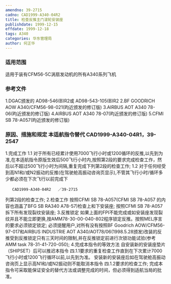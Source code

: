 ```yaml
---
amendno: 39-2715
cadno: CAD1999-A340-04R2
title: 检查反推主门滚轮安装座
publishdate: 1999-12-15
effdate: 1999-12-18
tags: A340
categories: 华东管理局
author: 何正华
---
```


### 适用范围 
适用于装有CFM56-5C涡扇发动机的所有A340系列飞机

### 参考文件
1.DGAC颁发的 AD98-546(B)R2或 AD98-543-105(B)R2 
2.BF 
GOODRICH AOW A340/CFM56-98-021(昀近颁发的修订版) 
    3.AIRBUS AOT A340 78-06(昀近颁发的修订版) 
    4.AIRBUS AOT A340 78-07(昀近颁发的修订版) 
    5.CFMI SB 78-A057(昀近颁发的修订版) 


### 原因、措施和规定 本适航指令替代 CAD1999-A340-04R1，39-2547 
1.完成工作 
1.1
 对于所有已经累计使用7000飞行小时或1200循环的反推,以先到为准,在本适航指令原版生效后500飞行小时内,按照第2段的要求完成检查工作，然后以不超过500飞行小时为间隔,重复完成下列第2段的检查工作; 
1.2
 对于任何经受到高N1和/或N2振动的反推(在驾驶舱高振动咨询页显示),不管其飞行小时/循环多少都必须在下次飞行以前完成下

       CAD1999-A340-04R2   ／39-2715 
列第2段的检查工作; 
    2.检查工作     按照CFMI SB 78-A057(CFMI SB 78-A057 的内容也涵盖了BFG SB 
RA340 A78-57)检查上和下安装座;     按照CFMI SB 78-A057拆下所有发现裂纹安装座; 
    3.反推锁定 
    如果上面的FPI不能完成或如安装座发现裂纹并且不能立即更换,按AMM78-30-00-040-802程序锁定反推。按照MEL序言的要求必须锁定锁定; 
    必须提醒用户,对所有没有按照BF Goodrich AOW/CFM56-97-017和AIRBUS INDUSTRIE AOT A340/AOT78/06(1998.5.28颁发)改装的反推受到反推锁定只有三天时间的限制,并在反推锁定前进行次锁功能试验(参考AMM task 78-31-41-720-050); 
    4.完成本指令的等效方法 
    自安装新的安装座垫片（SHIPSET）后可以推迟本指令
四.1.1要求的重复检查工作直到在下次累计7000飞行小时或1200飞行循环以前,以先到为准。 
    安装新的安装座后如在驾驶舱高振动咨询页上显示高N1和/或N2振动则不能取消本指令
四.1.2要求的检查工作;     完成本指令可采取能保证安全的替代方法或调整完成的时间，但必须得到适航当局的批准。
